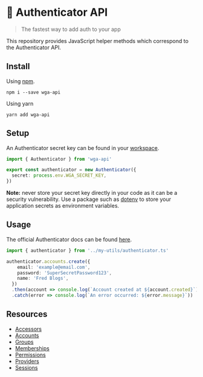 # 🏇 Authenticator API

> The fastest way to add auth to your app

This repository provides JavaScript helper methods which correspond to the Authenticator API.

## Install

Using [npm](https://www.npmjs.com/package/wga-api).

```shell
npm i --save wga-api
```

Using yarn

```shell
yarn add wga-api
```

## Setup

An Authenticator secret key can be found in your [workspace](https://windowgadgets.io/).

```ts
import { Authenticator } from 'wga-api'

export const authenticator = new Authenticator({
  secret: process.env.WGA_SECRET_KEY,
})
```

**Note:** never store your secret key directly in your code as it can be a security vulnerability. Use a package such as [dotenv](https://www.npmjs.com/package/dotenv) to store your application secrets as environment variables.

## Usage

The official Authenticator docs can be found [here](https://github.com/jackrobertscott/authenticator).

```ts
import { authenticator } from '../my-utils/authenticator.ts'

authenticator.accounts.create({
    email: 'example@email.com',
    password: 'SuperSecretPassword123',
    name: 'Fred Blogs',
  })
  .then(account => console.log(`Account created at ${account.created}`))
  .catch(error => console.log(`An error occurred: ${error.message}`))
```

## Resources

- [Accessors](https://github.com/jackrobertscott/authenticator/blob/master/documents/api/accessors.md)
- [Accounts](https://github.com/jackrobertscott/authenticator/blob/master/documents/api/accounts.md)
- [Groups](https://github.com/jackrobertscott/authenticator/blob/master/documents/api/groups.md)
- [Memberships](https://github.com/jackrobertscott/authenticator/blob/master/documents/api/memberships.md)
- [Permissions](https://github.com/jackrobertscott/authenticator/blob/master/documents/api/permissions.md)
- [Providers](https://github.com/jackrobertscott/authenticator/blob/master/documents/api/providers.md)
- [Sessions](https://github.com/jackrobertscott/authenticator/blob/master/documents/api/sessions.md)
